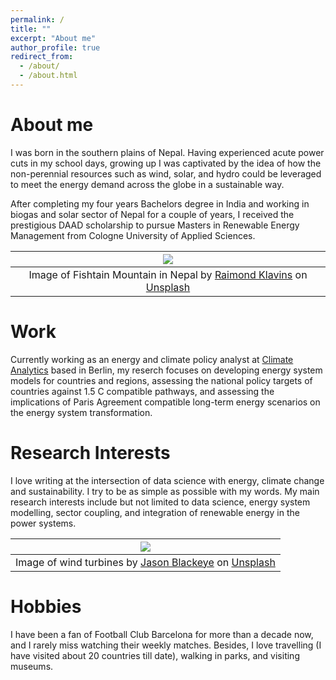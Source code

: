 ```yaml
---
permalink: /
title: ""
excerpt: "About me"
author_profile: true
redirect_from: 
  - /about/
  - /about.html
---
```

About me
========
I was born in the southern plains of Nepal. Having experienced acute power cuts in my school days, growing up I was captivated by the idea of how the non-perennial resources such as wind, solar, and hydro could be leveraged to meet the energy demand across the globe in a sustainable way.

After completing my four years Bachelors degree in India and working in biogas and solar sector of Nepal for a couple of years, I received the prestigious DAAD scholarship to pursue Masters in Renewable Energy Management from Cologne University of Applied Sciences.

| ![](/images/fishtail.png) |
|:--:|
|Image of Fishtain Mountain in Nepal by [Raimond Klavins](https://unsplash.com/@raimondklavins) on [Unsplash](https://unsplash.com)|

Work
====
Currently working as an energy and climate policy analyst at [Climate Analytics](https://www.climateanalytics.org) based in Berlin, my reserch focuses on developing energy system models for countries and regions, assessing the national policy targets of countries against 1.5 C compatible pathways, and assessing the implications of Paris Agreement compatible long-term energy scenarios on the energy system transformation.

Research Interests
======
I love writing at the intersection of data science with energy, climate change and sustainability. I try to be as simple as possible with my words. My main research interests include but not limited to data science, energy system modelling, sector coupling, and integration of renewable energy in the power systems. 

| ![](/images/wind_turbines.png) |
|:--:|
| Image of wind turbines by [Jason Blackeye](https://unsplash.com/@jeisblack) on [Unsplash](https://unsplash.com)|

Hobbies
======
I have been a fan of Football Club Barcelona for more than a decade now, and I rarely miss watching their weekly matches. Besides, I love travelling (I have visited about 20 countries till date), walking in parks, and visiting museums.
